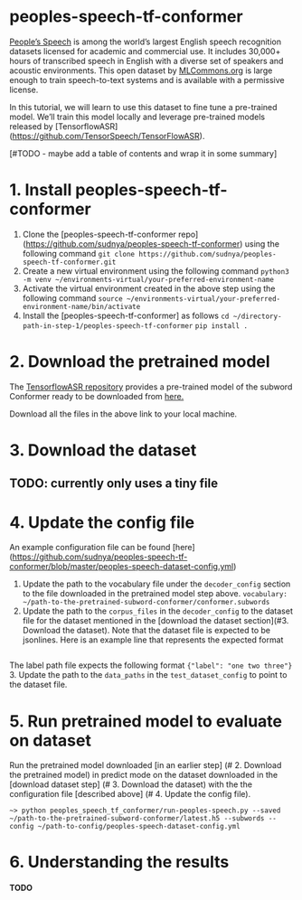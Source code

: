 # peoples-speech-tf-conformer
[People’s Speech](https://mlcommons.org/en/peoples-speech/) is among the world’s largest English speech recognition datasets licensed for academic and commercial use. It includes 30,000+ hours of transcribed speech in English with a diverse set of speakers and acoustic environments. This open dataset by [MLCommons.org](https://mlcommons.org/en/) is large enough to train speech-to-text systems and is available with a permissive license.

In this tutorial, we will learn to use this dataset to fine tune a pre-trained model. We’ll train this model locally and leverage pre-trained models released by [TensorflowASR] (https://github.com/TensorSpeech/TensorFlowASR).

[#TODO - maybe add a table of contents and wrap it in some summary]

# 1. Install peoples-speech-tf-conformer
1. Clone the [peoples-speech-tf-conformer repo] (https://github.com/sudnya/peoples-speech-tf-conformer) using the following command
 `git clone https://github.com/sudnya/peoples-speech-tf-conformer.git`
2. Create a new virtual environment using the following command
`python3 -m venv ~/environments-virtual/your-preferred-environment-name`
3. Activate the virtual environment created in the above step using the following command
`source ~/environments-virtual/your-preferred-environment-name/bin/activate`
4. Install the [peoples-speech-tf-conformer] as follows
```cd ~/directory-path-in-step-1/peoples-speech-tf-conformer```
```pip install .```

# 2. Download the pretrained model
The [TensorflowASR repository](https://github.com/TensorSpeech/TensorFlowASR) provides a pre-trained model of the subword Conformer ready to be downloaded from [here.](https://drive.google.com/drive/folders/1VAihgSB5vGXwIVTl3hkUk95joxY1YbfW)

Download all the files in the above link to your local machine.

# 3. Download the dataset
## TODO: currently only uses a tiny file

# 4. Update the config file
An example configuration file can be found [here] (https://github.com/sudnya/peoples-speech-tf-conformer/blob/master/peoples-speech-dataset-config.yml)

1. Update the path to the vocabulary file under the `decoder_config` section to the file downloaded in the pretrained model step above.
`vocabulary: ~/path-to-the-pretrained-subword-conformer/conformer.subwords`
2. Update the path to the `corpus_files` in the `decoder_config` to the dataset file for the dataset mentioned in the [download the dataset section](#3. Download the dataset). Note that the dataset file is expected to be jsonlines. Here is an example line that represents the expected format

```{"audio_path": "/path-to-the-audio-file.mp4", "train": true, "test": false, "uid": "1a5fb807f32c6dbb1d3302793a6c55fe", "labeled": true, "label": "one two three", "image_path": "s3://can-be-empty.png", "label_path": "/path-to-the-/da0df04b6ad9112b72839d65a9e2966b.json" }
```

The label path file expects the following format
`{"label": "one two three"}`
3. Update the path to the `data_paths` in the `test_dataset_config` to point to the dataset file.

# 5. Run pretrained model to evaluate on dataset
Run the pretrained model downloaded [in an earlier step] (# 2. Download the pretrained model) in predict mode on the dataset downloaded in the [download dataset step] (# 3. Download the dataset) with the the configuration file [described above] (# 4. Update the config file).

 `~> python peoples_speech_tf_conformer/run-peoples-speech.py --saved ~/path-to-the-pretrained-subword-conformer/latest.h5 --subwords --config ~/path-to-config/peoples-speech-dataset-config.yml`
 
# 6. Understanding the results
#### TODO
